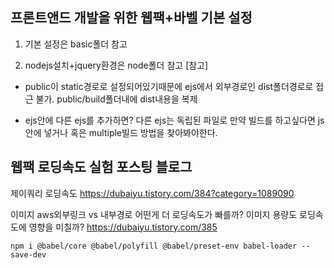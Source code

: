 ## 프론트앤드 개발을 위한 웹팩+바벨 기본 설정
1. 기본 설정은 basic폴더 참고

2. nodejs설치+jquery환경은 node폴더 참고
[참고] 
* public이 static경로로 설정되어있기때문에 ejs에서 외부경로인 dist폴더경로로 접근 불가. public/build폴더내에 dist내용을 복제

* ejs안에 다른 ejs를 추가하면?
다른 ejs는 독립된 파일로 만약 빌드를 하고싶다면 js안에 넣거나 혹은 multiple빌드 방법을 찾아봐야한다.

## 웹팩 로딩속도 실험 포스팅 블로그
<!-- 웹팩하기전과 후 로딩속도 비교 -->

제이쿼리 로딩속도
https://dubaiyu.tistory.com/384?category=1089090

이미지 aws외부링크 vs 내부경로 어떤게 더 로딩속도가 빠를까?
이미지 용량도 로딩속도에 영향을 미칠까?
https://dubaiyu.tistory.com/385

```npm i @babel/core @babel/polyfill @babel/preset-env babel-loader --save-dev```